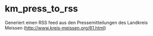 # km_press_to_rss

Generiert einen RSS feed aus den Pressemitteilungen des Landkreis Meissen (http://www.kreis-meissen.org/61.html)